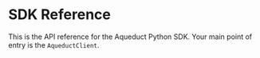 # SDK Reference

This is the API reference for the Aqueduct Python SDK. Your main point of entry is the `AqueductClient`.
